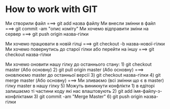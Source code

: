 # How to work with GIT

Ми cтворили файл ===> git add назва файлу
Ми внесли змінни в файл ===> git commit -am "опис коміту"
Ми хочемо відправити зміни на сервер ===> git push origin назва-гілки

Ми хочемо працювати в новій гілці ===> git checkout -b назва-нової-гілки
Ми хочемо повернутись до старої гілки або перейти на іншу ===> git checkout назва-гілки

Ми хочемо оновити нашу гілку до останнього стану:
    1) git checkout master (Або основну)
    2) git pull origin master (Або основну) ===> оновлюємо master до останньої версії
    3) git checkout назва-гілки 
    4) git merge master (Або основну) ===> Ми зливаємо (всі змінни що є в master) гілку master в нашу гілку
    5) Можуть виникнути конфлікти
        1) в едіторі залишаємо ті частини коду які нас влаштовують
        2) git add імя-файлу-з-конфліктами
        3) git commit -am "Merge Master"
    6) git push origin назва-гілки

